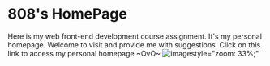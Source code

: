# 808's HomePage
Here is my web front-end development course assignment. It's my personal homepage. Welcome to visit and provide me with suggestions.
Click on this link to access my personal homepage ~OvO~
![image](https://github.com/ZiYan416/808Page/assets/112842168/13cf90a7-c39f-48df-80c8-78e51087f8e7)style="zoom: 33%;"
